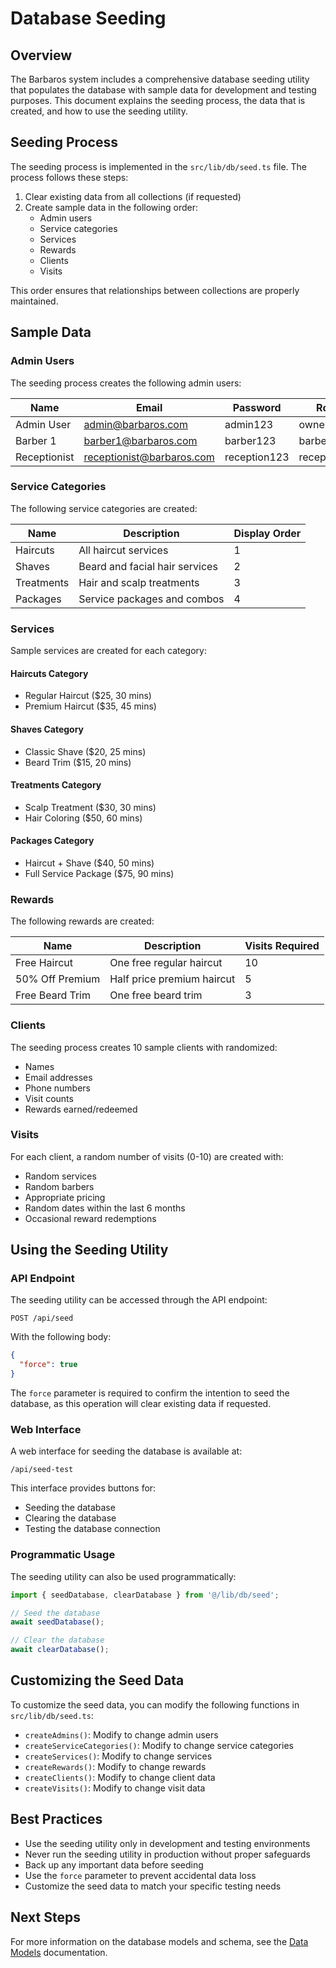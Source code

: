 # Database Seeding

## Overview

The Barbaros system includes a comprehensive database seeding utility that populates the database with sample data for development and testing purposes. This document explains the seeding process, the data that is created, and how to use the seeding utility.

## Seeding Process

The seeding process is implemented in the `src/lib/db/seed.ts` file. The process follows these steps:

1. Clear existing data from all collections (if requested)
2. Create sample data in the following order:
   - Admin users
   - Service categories
   - Services
   - Rewards
   - Clients
   - Visits

This order ensures that relationships between collections are properly maintained.

## Sample Data

### Admin Users

The seeding process creates the following admin users:

| Name | Email | Password | Role |
|------|-------|----------|------|
| Admin User | admin@barbaros.com | admin123 | owner |
| Barber 1 | barber1@barbaros.com | barber123 | barber |
| Receptionist | receptionist@barbaros.com | reception123 | receptionist |

### Service Categories

The following service categories are created:

| Name | Description | Display Order |
|------|-------------|---------------|
| Haircuts | All haircut services | 1 |
| Shaves | Beard and facial hair services | 2 |
| Treatments | Hair and scalp treatments | 3 |
| Packages | Service packages and combos | 4 |

### Services

Sample services are created for each category:

#### Haircuts Category
- Regular Haircut ($25, 30 mins)
- Premium Haircut ($35, 45 mins)

#### Shaves Category
- Classic Shave ($20, 25 mins)
- Beard Trim ($15, 20 mins)

#### Treatments Category
- Scalp Treatment ($30, 30 mins)
- Hair Coloring ($50, 60 mins)

#### Packages Category
- Haircut + Shave ($40, 50 mins)
- Full Service Package ($75, 90 mins)

### Rewards

The following rewards are created:

| Name | Description | Visits Required |
|------|-------------|----------------|
| Free Haircut | One free regular haircut | 10 |
| 50% Off Premium | Half price premium haircut | 5 |
| Free Beard Trim | One free beard trim | 3 |

### Clients

The seeding process creates 10 sample clients with randomized:
- Names
- Email addresses
- Phone numbers
- Visit counts
- Rewards earned/redeemed

### Visits

For each client, a random number of visits (0-10) are created with:
- Random services
- Random barbers
- Appropriate pricing
- Random dates within the last 6 months
- Occasional reward redemptions

## Using the Seeding Utility

### API Endpoint

The seeding utility can be accessed through the API endpoint:

```
POST /api/seed
```

With the following body:

```json
{
  "force": true
}
```

The `force` parameter is required to confirm the intention to seed the database, as this operation will clear existing data if requested.

### Web Interface

A web interface for seeding the database is available at:

```
/api/seed-test
```

This interface provides buttons for:
- Seeding the database
- Clearing the database
- Testing the database connection

### Programmatic Usage

The seeding utility can also be used programmatically:

```typescript
import { seedDatabase, clearDatabase } from '@/lib/db/seed';

// Seed the database
await seedDatabase();

// Clear the database
await clearDatabase();
```

## Customizing the Seed Data

To customize the seed data, you can modify the following functions in `src/lib/db/seed.ts`:

- `createAdmins()`: Modify to change admin users
- `createServiceCategories()`: Modify to change service categories
- `createServices()`: Modify to change services
- `createRewards()`: Modify to change rewards
- `createClients()`: Modify to change client data
- `createVisits()`: Modify to change visit data

## Best Practices

- Use the seeding utility only in development and testing environments
- Never run the seeding utility in production without proper safeguards
- Back up any important data before seeding
- Use the `force` parameter to prevent accidental data loss
- Customize the seed data to match your specific testing needs

## Next Steps

For more information on the database models and schema, see the [Data Models](./data-models.md) documentation. 